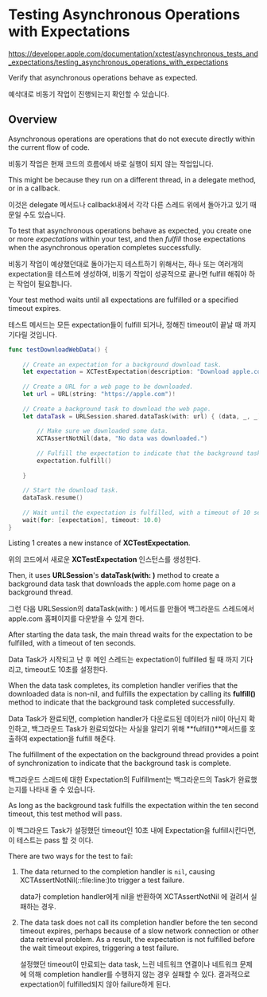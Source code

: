 # Testing Asynchronous Operations with Expectations

https://developer.apple.com/documentation/xctest/asynchronous_tests_and_expectations/testing_asynchronous_operations_with_expectations

Verify that asynchronous operations behave as expected.

예삭대로 비동기 작업이 진행되는지 확인할 수 있습니다.



## Overview

Asynchronous operations are operations that do not execute directly within the current flow of code. 

비동기 작업은 현재 코드의 흐름에서 바로 실행이 되지 않는 작업입니다.

This might be because they run on a different thread, in a delegate method, or in a callback.

이것은 delegate 메서드나 callback내에서 각각 다른 스레드 위에서 돌아가고 있기 때문일 수도 있습니다. 



To test that asynchronous operations behave as expected, you create one or more *expectations* within your test, and then *fulfill* those expectations when the asynchronous operation completes successfully.

비동기 작업이 예상했던대로 돌아가는지 테스트하기 위해서는, 하나 또는 여러개의 expectation을 테스트에 생성하여, 비동기 작업이 성공적으로 끝나면 fulfill 해줘야 하는 작업이 필요합니다. 

Your test method waits until all expectations are fulfilled or a specified timeout expires.

테스트 메서드는 모든 expectation들이 fulfill 되거나, 정해진 timeout이 끝날 때 까지 기다릴 것입니다. 



```swift
func testDownloadWebData() {
    
    // Create an expectation for a background download task.
    let expectation = XCTestExpectation(description: "Download apple.com home page")
    
    // Create a URL for a web page to be downloaded.
    let url = URL(string: "https://apple.com")!
    
    // Create a background task to download the web page.
    let dataTask = URLSession.shared.dataTask(with: url) { (data, _, _) in
        
        // Make sure we downloaded some data.
        XCTAssertNotNil(data, "No data was downloaded.")
        
        // Fulfill the expectation to indicate that the background task has finished successfully.
        expectation.fulfill()
        
    }
    
    // Start the download task.
    dataTask.resume()
    
    // Wait until the expectation is fulfilled, with a timeout of 10 seconds.
    wait(for: [expectation], timeout: 10.0)
}	
```

Listing 1 creates a new instance of **XCTestExpectation**.

위의 코드에서 새로운 **XCTestExpectation** 인스턴스를 생성한다.

Then, it uses **URLSession**'s **dataTask(with: )** method to create a background data task that downloads the apple.com home page on a background thread.

그런 다음 URLSession의 dataTask(with: ) 메서드를 만들어 백그라운드 스레드에서 apple.com 홈페이지를 다운받을 수 있게 한다.

After starting the data task, the main thread waits for the expectation to be fulfilled, with a timeout of ten seconds.

Data Task가 시작되고 난 후 메인 스레드는 expectation이 fulfilled 될 때 까지 기다리고, timeout도 10초를 설정한다.



When the data task completes, its completion handler verifies that the downloaded data is non-nil, and fulfills the expectation by calling its **fulfill()** method to indicate that the background task completed successfully.

Data Task가 완료되면, completion handler가 다운로드된 데이터가 nil이 아닌지 확인하고, 백그라운드 Task가 완료되었다는 사실을 알리기 위해 **fulfill()**메서드를 호출하여 expectation을 fulfill 해준다.



The fulfillment of the expectation on the background thread provides a point of synchronization to indicate that the background task is complete.

백그라운드 스레드에 대한 Expectation의 Fulfillment는 백그라운드의 Task가 완료했는지를 나타내 줄 수 있습니다. 

As long as the background task fulfills the expectation within the ten second timeout, this test method will pass.

이 백그라운드 Task가 설정했던 timeout인 10초 내에 Expectation을 fulfill시킨다면, 이 테스트는 pass 할 것 이다.



There are two ways for the test to fail:

1. The data returned to the completion handler is `nil`, causing XCTAssertNotNil(_:_:file:line:)to trigger a test failure.

   data가 completion handler에게 nil을 반환하여 XCTAssertNotNil 에 걸려서 실패하는 경우.

2. The data task does not call its completion handler before the ten second timeout expires, perhaps because of a slow network connection or other data retrieval problem. As a result, the expectation is not fulfilled before the wait timeout expires, triggering a test failure.

   설정했던 timeout이 만료되는 data task, 느린 네트워크 연결이나 네트워크 문제에 의해 completion handler를 수행하지 않는 경우 실패할 수 있다.  결과적으로 expectation이 fulfilled되지 않아 failure하게 된다. 

